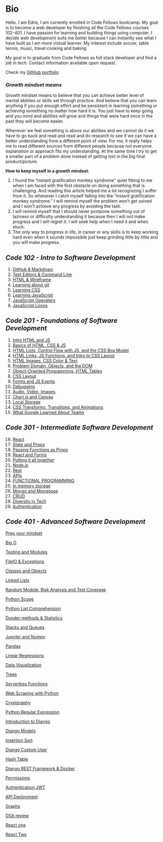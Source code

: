# Bio

Hello. I am Edris, I am currently enrolled in Code Fellows bootcamp. My goal is to become a web developer by finishing all the Code Fellows courses 102-401. I have passion for learning and building things using computer. I decide web development suits me better because I can instantly see what I have built as I am more vistual learner.
My interest include soccer, table tennis, music, travel cooking and baking.

My goal is to graduate from Code Fellows as full stack developer and find a job in tech.
Contact information available upon request.

Check my [ GitHub portfolio](https://github.com/Fadab2/)

### **_Growth mindset means_**

Growth mindset means to believe that you can achieve better level of mental abilities or skills set through practice. And believe that you can learn anything if you put enough effort and be persistent in learning something or achieving something no matter how hard it is. You just have to keep going and you mind and abilities will grow and things that were hard once in the past they will become easier.

Whenever we feel something is above our abilities and we cannot do it we have to go back and read and read and do research to see if we can have a better understanding from a different point of view. For me, it really helps me to read different sources from different people because not everyone explanation or approach fits my understanding. At the same time I try to get a smaller part of a problem done instead of getting lost in the big final product/picture.

**How to keep myself in a growth mindset**:

1. I found the “instant gratification monkey syndrome” quiet fitting to me when I am faced with the first obstacle on doing something that is challenging. And reading this article helped me a lot recognizing I suffer from it. So whenever I catch myself falling into the “instant gratification monkey syndrome.” I will remind myself the problem won’t get solved and I won’t achieve any progress by avoiding the task.
2. I will remind myself that I should never postpone something out of laziness or difficulty understanding it because then I will not make progress and I will regret it. I will seek help when I need it and when stuck.
3. The only way to progress in life, in career or any skills is to keep working hard even when it sounds impossible just keep grinding little by little and you will make progress.

## **_Code 102 - Intro to Software Development_**

1. [GitHub & Markdown](topics-summary.md)
2. [Text Editors & Command Line](coding-tools.md)
3. [HTML & Wireframe](html-wireframe.md)
4. [Learning about git](reading-git.md)
5. [Learning CSS](learning-css.md)
6. [Learning JavaScript](learning-js.md)
7. [JavaScript Operaters](js-operators.md)
8. [JavaScript Loops](js-loops.md)

## **_Code 201 - Foundations of Software Development_**

1.  [Intro HTML and JS](class-01.md)
2.  [Basics of HTML, CSS & JS](class-02.md)
3.  [HTML Lists, Control Flow with JS, and the CSS Box Model](class-03.md)
4.  [HTML Links, JS Functions, and Intro to CSS Layout](class-04.md)
5.  [HTML Images, CSS Color & Text](class-05.md)
6.  [Problem Domain, Objects, and the DOM](class-06.md)
7.  [Object-Oriented Programming, HTML Tables](class-07.md)
8.  [CSS Layout](class-08.md)
9.  [Forms and JS Events](class-09.md)
10. [Debugging](class-10.md)
11. [Audio, Video, Images](class-11.md)
12. [Chart.js and Canvas](class-12.md)
13. [Local Storage](class-13.md)
14. [ CSS Transforms, Transitions, and Animations](class-14.md)
15. [What Google Learned About Teams](class-14b.md)

## **_Code 301 - Intermediate Software Development_**

16. [React](react.md)
17. [State and Props](stateAndProps.md)
18. [Passing Functions as Props](PassingFunctionsAsProps.md)
19. [React and Forms](reactAnForms.md)
20. [Putting it all together](week1-summary.md)
21. [Node.js](node.js.md)
22. [Rest](rest.md)
23. [APIs](apis.md)
24. [FUNCTIONAL PROGRAMMING](functional-programming.md)
25. [In memory storage](In-memory-storage.md)
26. [Mongo and Mongoose](Mongo-and-Mongoose.md)
27. [CRUD](crud.md)
28. [Diversity in Tech](diversity-and-inclusion.md)
29. [Authentication](authentication.md)

## **_Code 401 - Advanced Software Development_**

[Prep your mindset](mindset-prep.md)

[Big O](class01.md)

[Testing and Modules](testing-and-modules.md)

[FileIO & Exceptions](fileio-exceptions.md)

[Classes and Objects](classes-objects.md)

[Linked Lists](linked-lists.md)

[Random Module, Risk Analysis and Test Coverage](class06.md)

[Python Scope](class-07-scope.md)

[Python List Comprehension](class-08-list.md)

[Dunder methods & Statistics](class-09-dunder.md)

[Stacks and Queues](class-10-stacks-queues.md)

[Jupyter and Numpy](class-11-jupyter-numpy.md)

[Pandas](class-12-pandas.md)

[Linear Regressions](calss13-linear-regressions.md)

[Data Visualization](class14-data-visualization.md)

[Trees](trees.md)

[Serverless Functions](serverless-functions-class-16.md)

[Web Scraping with Python](scraping-class-17.md)

[Cryptoraphy](cryptography-class-18.md)

[Python Regular Expression](automation-class-19.md)

[Introduction to Django](django-class-26.md)

[Django Models](django-models-class-27.md)

[Insertion Sort](BLOG.md)

[Django Custom User](django-custom-user.md)

[Hash Table](hash-table.md)

[Django REST Framework & Docker](django-rest-and-docker.md)

[Permissions](permissions.md)

[Authentication JWT](authentication-jwt.md)

[API Deployment](api-deployment.md)

[Graphs](graphs.md)

[DSA review](dsa-review.md)

[React one](react-intro.md)

[React Two](react-two.md)